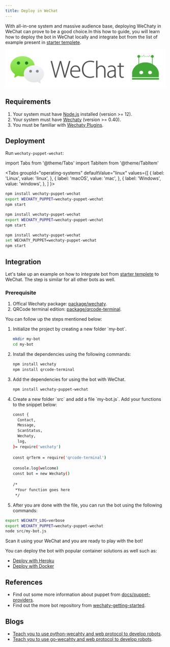 ```yaml
---
title: Deploy in WeChat
---
```


With all-in-one system and massive audience base, deploying WeChaty in WeChat can prove to be a good choice.In this how to guide, you will learn how to deploy the bot in WeChat locally and integrate bot from the list of example present in [starter templete](https://github.com/wechaty/wechaty-getting-started).

![Deploy in WeChat](../../static/img/docs/howto/IM_platform/deploy-wechat.webp)

## Requirements

1. Your system must have [Node.js](https://nodejs.org/en/download/package-manager/) installed (version >= 12).
2. Your system must have [Wechaty](https://github.com/wechaty/wechaty) (version >= 0.40).
3. You must be familiar with [Wechaty Plugins](https://www.npmjs.com/package/wechaty-plugin-contrib).

## Deployment

Run `wechaty-puppet-wechat`:

<!-- MDX import -->
import Tabs from '@theme/Tabs'
import TabItem from '@theme/TabItem'

<Tabs
  groupId="operating-systems"
  defaultValue="linux"
  values={[
    { label: 'Linux',   value: 'linux', },
    { label: 'macOS',   value: 'mac', },
    { label: 'Windows', value: 'windows', },
  ]
}>

<TabItem value="linux">

```sh
npm install wechaty-puppet-wechat
export WECHATY_PUPPET=wechaty-puppet-wechat
npm start
```

</TabItem>
<TabItem value="mac">

```sh
npm install wechaty-puppet-wechat
export WECHATY_PUPPET=wechaty-puppet-wechat
npm start
```

</TabItem>
<TabItem value="windows">

```sh
npm install wechaty-puppet-wechat
set WECHATY_PUPPET=wechaty-puppet-wechat
npm start
```

</TabItem>
</Tabs>

## Integration

Let's take up an example on how to integrate bot from [starter templete](https://github.com/wechaty/wechaty-getting-started) to WeChat. The step is similar for all other bots as well.

### Prerequisite

1. Offical Wechaty package: [package/wechaty](https://www.npmjs.com/package/wechaty).
2. QRCode terminal edition: [package/qrcode-terminal](https://www.npmjs.com/package/qrcode-terminal).

You can follow up the steps mentioned below:

<ol><li> Initialize the project by creating a new folder `my-bot`.</li>

```bash
mkdir my-bot
cd my-bot
```

<li> Install the dependencies using the following commands:</li>

```bash
npm install wechaty
npm install qrcode-terminal
```

<li> Add the dependencies for using the bot with WeChat.</li>

```bash
npm install wechaty-puppet-wechat
```

<li> Create a new folder `src` and add a file `my-bot.js`. Add your functions to the snippet below:</li>

```bash
const {
  Contact,
  Message,
  ScanStatus,
  Wechaty,
  log,
}= require('wechaty')

const qrTerm = require('qrcode-terminal')

console.log(welcome)
const bot = new Wechaty()

/*
 *Your function goes here
 */
```

<li> After you are done with the file, you can run the bot using the following commands:</li></ol>

```bash
export WECHATY_LOG=verbose
export WECHATY_PUPPET=wechaty-puppet-wechat
node src/my-bot.js
```

Scan it using your WeChat and you are ready to play with the bot!

You can deploy the bot with popular container solutions as well such as:

* [Deploy with Heroku](#a)
* [Deploy with Docker](#b)

## References

* Find out some more information about puppet from [docs/puppet-providers](https://wechaty.js.org/docs/puppet-providers/).
* Find out the more bot repository from [wechaty-getting-started](https://github.com/wechaty/wechaty-getting-started).

## Blogs

* [Teach you to use python-wecahty and web protocol to develop robots](https://wechaty.js.org/2021/04/17/python-wechaty-use-web/).
* [Teach you to use go-wecahty and web protocol to develop robots](https://wechaty.js.org/2021/04/16/go-wechaty-use-web/).
